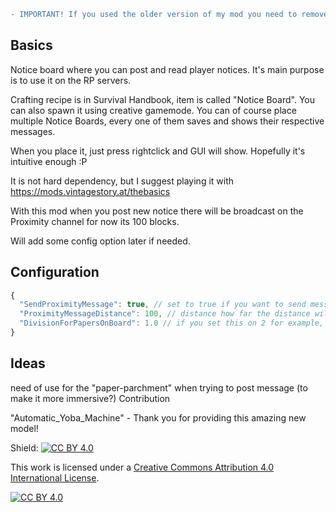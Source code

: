 
```diff
- IMPORTANT! If you used the older version of my mod you need to remove "Y:\*\ModConfig\noticeboard\noticeboard.db" or crashes might happen!
```
## Basics

Notice board where you can post and read player notices. It's main purpose is to use it on the RP servers.

Crafting recipe is in Survival Handbook, item is called "Notice Board". You can also spawn it using creative gamemode.
You can of course place multiple Notice Boards, every one of them saves and shows their respective messages.

When you place it, just press rightclick and GUI will show. Hopefully it's intuitive enough :P

It is not hard dependency, but I suggest playing it with https://mods.vintagestory.at/thebasics


With this mod when you post new notice there will be broadcast on the Proximity channel for now its 100 blocks.

Will add some config option later if needed.

## Configuration

```js
{
  "SendProximityMessage": true, // set to true if you want to send message on Proximity channel
  "ProximityMessageDistance": 100, // distance how far the distance will be broadcasted (blocks)
  "DivisionForPapersOnBoard": 1.0 // if you set this on 2 for example, it will show one paper on board every two notice, 1.5 is also valid
}
```

## Ideas
need of use for the "paper-parchment" when trying to post message (to make it more immersive?)
Contribution

"Automatic_Yoba_Machine" - Thank you for providing this amazing new model!


Shield: [![CC BY 4.0][cc-by-shield]][cc-by]

This work is licensed under a
[Creative Commons Attribution 4.0 International License][cc-by].

[![CC BY 4.0][cc-by-image]][cc-by]

[cc-by]: http://creativecommons.org/licenses/by/4.0/
[cc-by-image]: https://i.creativecommons.org/l/by/4.0/88x31.png
[cc-by-shield]: https://img.shields.io/badge/License-CC%20BY%204.0-lightgrey.svg
